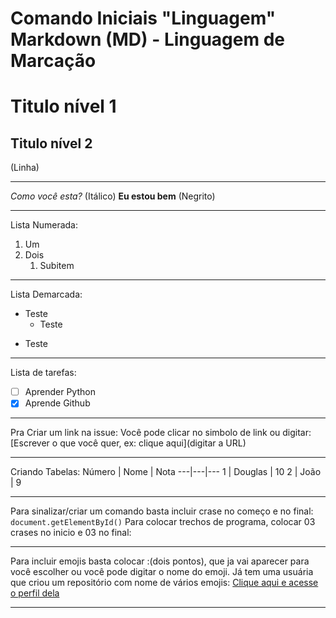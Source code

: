 # Comando Iniciais "Linguagem" Markdown (MD) - Linguagem de Marcação

# Titulo nível 1
## Titulo nível 2
(Linha)
***
*Como você esta?* (Itálico)
**Eu estou bem** (Negrito)
***
Lista Numerada:
1. Um
2. Dois
   1. Subitem
***
Lista Demarcada:
* Teste
   * Teste
- Teste
***
Lista de tarefas:
- [ ] Aprender Python
- [x] Aprende Github
***
Pra Criar um link na issue:
Você pode clicar no simbolo de link ou digitar:
[Escrever o que você quer, ex: clique aqui](digitar a URL)
***
Criando Tabelas:
Número | Nome | Nota
---|---|---
1 | Douglas | 10
2 | João | 9
***
Para sinalizar/criar um comando basta incluir crase no começo e no final:
`document.getElementById()`
Para colocar trechos de programa, colocar 03 crases no inicio e 03 no final: ``` ```
***
Para incluir emojis basta colocar :(dois pontos), que ja vai aparecer para você escolher ou você pode digitar o nome do emoji.
Já tem uma usuária que criou um repositório com nome de vários emojis:
[Clique aqui e acesse o perfil dela](https://github.com/ikatyang/emoji-cheat-sheet)
***
